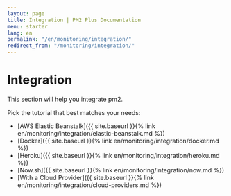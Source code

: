 ```yaml
---
layout: page
title: Integration | PM2 Plus Documentation
menu: starter
lang: en
permalink: "/en/monitoring/integration/"
redirect_from: "/monitoring/integration/"
---
```


# Integration

This section will help you integrate pm2.

Pick the tutorial that best matches your needs:

- [AWS Elastic Beanstalk]({{ site.baseurl }}{% link en/monitoring/integration/elastic-beanstalk.md %})
- [Docker]({{ site.baseurl }}{% link en/monitoring/integration/docker.md %})
- [Heroku]({{ site.baseurl }}{% link en/monitoring/integration/heroku.md %})
- [Now.sh]({{ site.baseurl }}{% link en/monitoring/integration/now.md %})
- [With a Cloud Provider]({{ site.baseurl }}{% link en/monitoring/integration/cloud-providers.md %})